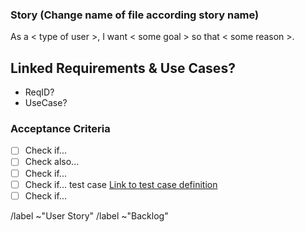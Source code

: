 ### Story (Change name of file according story name)

As a < type of user >, I want < some goal > so that < some reason >.



## Linked Requirements & Use Cases? 

* ReqID?
* UseCase?


### Acceptance Criteria

- [ ] Check if...
- [ ] Check also...
- [ ] Check if...
- [ ] Check if... test case [Link to test case definition]()
- [ ] Check if...

/label ~"User Story"
/label ~"Backlog"